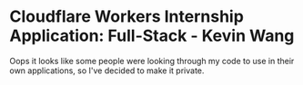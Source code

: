 # Cloudflare Workers Internship Application: Full-Stack - Kevin Wang
Oops it looks like some people were looking through my code to use in their own applications, so I've decided to make it private.
